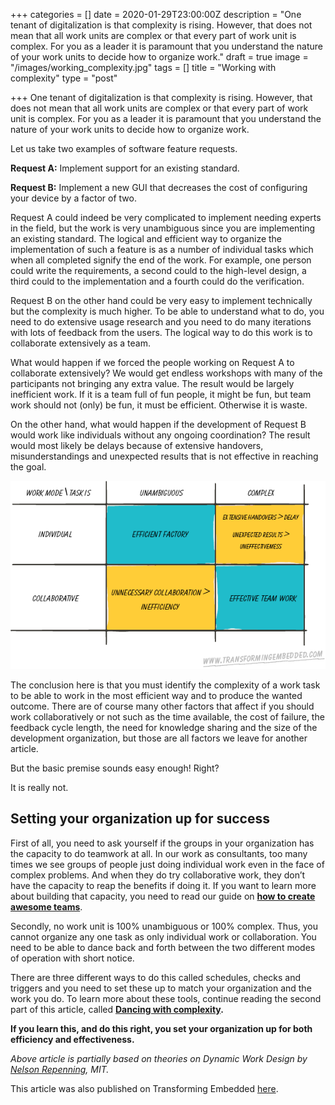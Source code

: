 +++
categories = []
date = 2020-01-29T23:00:00Z
description = "One tenant of digitalization is that complexity is rising. However, that does not mean that all work units are complex or that every part of work unit is complex. For you as a leader it is paramount that you understand the nature of your work units to decide how to organize work."
draft = true
image = "/images/working_complexity.jpg"
tags = []
title = "Working with complexity"
type = "post"

+++
One tenant of digitalization is that complexity is rising. However, that does not mean that all work units are complex or that every part of work unit is complex. For you as a leader it is paramount that you understand the nature of your work units to decide how to organize work.

Let us take two examples of software feature requests.

**Request A:** Implement support for an existing standard.

**Request B:** Implement a new GUI that decreases the cost of configuring your device by a factor of two.

Request A could indeed be very complicated to implement needing experts in the field, but the work is very unambiguous since you are implementing an existing standard. The logical and efficient way to organize the implementation of such a feature is as a number of individual tasks which when all completed signify the end of the work. For example, one person could write the requirements, a second could to the high-level design, a third could to the implementation and a fourth could do the verification.

Request B on the other hand could be very easy to implement technically but the complexity is much higher. To be able to understand what to do, you need to do extensive usage research and you need to do many iterations with lots of feedback from the users. The logical way to do this work is to collaborate extensively as a team.

What would happen if we forced the people working on Request A to collaborate extensively? We would get endless workshops with many of the participants not bringing any extra value. The result would be largely inefficient work. If it is a team full of fun people, it might be fun, but team work should not (only) be fun, it must be efficient. Otherwise it is waste.

On the other hand, what would happen if the development of Request B would work like individuals without any ongoing coordination? The result would most likely be delays because of extensive handovers, misunderstandings and unexpected results that is not effective in reaching the goal.

![](static/images/grid.png)

The conclusion here is that you must identify the complexity of a work task to be able to work in the most efficient way and to produce the wanted outcome. There are of course many other factors that affect if you should work collaboratively or not such as the time available, the cost of failure, the feedback cycle length, the need for knowledge sharing and the size of the development organization, but those are all factors we leave for another article.

But the basic premise sounds easy enough! Right?

It is really not.

## Setting your organization up for success

First of all, you need to ask yourself if the groups in your organization has the capacity to do teamwork at all. In our work as consultants, too many times we see groups of people just doing individual work even in the face of complex problems. And when they do try collaborative work, they don’t have the capacity to reap the benefits if doing it. If you want to learn more about building that capacity, you need to read our guide on [**how to create awesome teams**](https://pages.transformingembedded.com/guide-2-how-to-build-awesome-teams).

Secondly, no work unit is 100% unambiguous or 100% complex. Thus, you cannot organize any one task as only individual work or collaboration. You need to be able to dance back and forth between the two different modes of operation with short notice.

There are three different ways to do this called schedules, checks and triggers and you need to set these up to match your organization and the work you do. To learn more about these tools, continue reading the second part of this article, called [**Dancing with complexity**](../dancing-with-complexity/)**.**

**If you learn this, and do this right, you set your organization up for both efficiency and effectiveness.**

_Above article is partially based on theories on Dynamic Work Design by_ [_Nelson Repenning_](https://mitsloan.mit.edu/faculty/directory/nelson-p-repenning)_, MIT._

This article was also published on Transforming Embedded [here](https://transformingembedded.sigmatechnology.se/insight-post/working-with-complexity/ "Working with complexity").